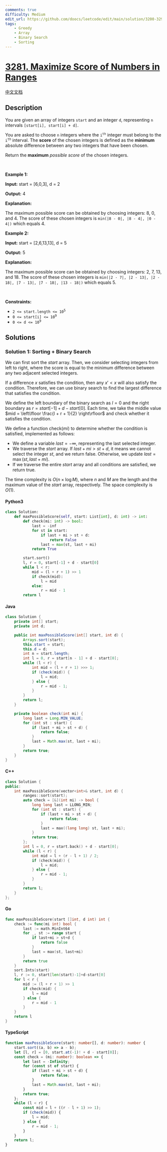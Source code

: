 ```yaml
---
comments: true
difficulty: Medium
edit_url: https://github.com/doocs/leetcode/edit/main/solution/3200-3299/3281.Maximize%20Score%20of%20Numbers%20in%20Ranges/README_EN.md
tags:
    - Greedy
    - Array
    - Binary Search
    - Sorting
---
```


<!-- problem:start -->

# [3281. Maximize Score of Numbers in Ranges](https://leetcode.com/problems/maximize-score-of-numbers-in-ranges)

[中文文档](/solution/3200-3299/3281.Maximize%20Score%20of%20Numbers%20in%20Ranges/README.md)

## Description

<!-- description:start -->

<p>You are given an array of integers <code>start</code> and an integer <code>d</code>, representing <code>n</code> intervals <code>[start[i], start[i] + d]</code>.</p>

<p>You are asked to choose <code>n</code> integers where the <code>i<sup>th</sup></code> integer must belong to the <code>i<sup>th</sup></code> interval. The <strong>score</strong> of the chosen integers is defined as the <strong>minimum</strong> absolute difference between any two integers that have been chosen.</p>

<p>Return the <strong>maximum</strong> <em>possible score</em> of the chosen integers.</p>

<p>&nbsp;</p>
<p><strong class="example">Example 1:</strong></p>

<div class="example-block">
<p><strong>Input:</strong> <span class="example-io">start = [6,0,3], d = 2</span></p>

<p><strong>Output:</strong> <span class="example-io">4</span></p>

<p><strong>Explanation:</strong></p>

<p>The maximum possible score can be obtained by choosing integers: 8, 0, and 4. The score of these chosen integers is <code>min(|8 - 0|, |8 - 4|, |0 - 4|)</code> which equals 4.</p>
</div>

<p><strong class="example">Example 2:</strong></p>

<div class="example-block">
<p><strong>Input:</strong> <span class="example-io">start = [2,6,13,13], d = 5</span></p>

<p><strong>Output:</strong> <span class="example-io">5</span></p>

<p><strong>Explanation:</strong></p>

<p>The maximum possible score can be obtained by choosing integers: 2, 7, 13, and 18. The score of these chosen integers is <code>min(|2 - 7|, |2 - 13|, |2 - 18|, |7 - 13|, |7 - 18|, |13 - 18|)</code> which equals 5.</p>
</div>

<p>&nbsp;</p>
<p><strong>Constraints:</strong></p>

<ul>
	<li><code>2 &lt;= start.length &lt;= 10<sup>5</sup></code></li>
	<li><code>0 &lt;= start[i] &lt;= 10<sup>9</sup></code></li>
	<li><code>0 &lt;= d &lt;= 10<sup>9</sup></code></li>
</ul>

<!-- description:end -->

## Solutions

<!-- solution:start -->

### Solution 1: Sorting + Binary Search

We can first sort the $\textit{start}$ array. Then, we consider selecting integers from left to right, where the score is equal to the minimum difference between any two adjacent selected integers.

If a difference $x$ satisfies the condition, then any $x' < x$ will also satisfy the condition. Therefore, we can use binary search to find the largest difference that satisfies the condition.

We define the left boundary of the binary search as $l = 0$ and the right boundary as $r = \textit{start}[-1] + d - \textit{start}[0]$. Each time, we take the middle value $mid = \left\lfloor \frac{l + r + 1}{2} \right\rfloor$ and check whether it satisfies the condition.

We define a function $\text{check}(mi)$ to determine whether the condition is satisfied, implemented as follows:

-   We define a variable $\textit{last} = -\infty$, representing the last selected integer.
-   We traverse the $\textit{start}$ array. If $\textit{last} + \textit{mi} > \textit{st} + d$, it means we cannot select the integer $\textit{st}$, and we return $\text{false}$. Otherwise, we update $\textit{last} = \max(\textit{st}, \textit{last} + \textit{mi})$.
-   If we traverse the entire $\textit{start}$ array and all conditions are satisfied, we return $\text{true}$.

The time complexity is $O(n \times \log M)$, where $n$ and $M$ are the length and the maximum value of the $\textit{start}$ array, respectively. The space complexity is $O(1)$.

<!-- tabs:start -->

#### Python3

```python
class Solution:
    def maxPossibleScore(self, start: List[int], d: int) -> int:
        def check(mi: int) -> bool:
            last = -inf
            for st in start:
                if last + mi > st + d:
                    return False
                last = max(st, last + mi)
            return True

        start.sort()
        l, r = 0, start[-1] + d - start[0]
        while l < r:
            mid = (l + r + 1) >> 1
            if check(mid):
                l = mid
            else:
                r = mid - 1
        return l
```

#### Java

```java
class Solution {
    private int[] start;
    private int d;

    public int maxPossibleScore(int[] start, int d) {
        Arrays.sort(start);
        this.start = start;
        this.d = d;
        int n = start.length;
        int l = 0, r = start[n - 1] + d - start[0];
        while (l < r) {
            int mid = (l + r + 1) >>> 1;
            if (check(mid)) {
                l = mid;
            } else {
                r = mid - 1;
            }
        }
        return l;
    }

    private boolean check(int mi) {
        long last = Long.MIN_VALUE;
        for (int st : start) {
            if (last + mi > st + d) {
                return false;
            }
            last = Math.max(st, last + mi);
        }
        return true;
    }
}
```

#### C++

```cpp
class Solution {
public:
    int maxPossibleScore(vector<int>& start, int d) {
        ranges::sort(start);
        auto check = [&](int mi) -> bool {
            long long last = LLONG_MIN;
            for (int st : start) {
                if (last + mi > st + d) {
                    return false;
                }
                last = max((long long) st, last + mi);
            }
            return true;
        };
        int l = 0, r = start.back() + d - start[0];
        while (l < r) {
            int mid = l + (r - l + 1) / 2;
            if (check(mid)) {
                l = mid;
            } else {
                r = mid - 1;
            }
        }
        return l;
    }
};
```

#### Go

```go
func maxPossibleScore(start []int, d int) int {
	check := func(mi int) bool {
		last := math.MinInt64
		for _, st := range start {
			if last+mi > st+d {
				return false
			}
			last = max(st, last+mi)
		}
		return true
	}
	sort.Ints(start)
	l, r := 0, start[len(start)-1]+d-start[0]
	for l < r {
		mid := (l + r + 1) >> 1
		if check(mid) {
			l = mid
		} else {
			r = mid - 1
		}
	}
	return l
}
```

#### TypeScript

```ts
function maxPossibleScore(start: number[], d: number): number {
    start.sort((a, b) => a - b);
    let [l, r] = [0, start.at(-1)! + d - start[0]];
    const check = (mi: number): boolean => {
        let last = -Infinity;
        for (const st of start) {
            if (last + mi > st + d) {
                return false;
            }
            last = Math.max(st, last + mi);
        }
        return true;
    };
    while (l < r) {
        const mid = l + ((r - l + 1) >> 1);
        if (check(mid)) {
            l = mid;
        } else {
            r = mid - 1;
        }
    }
    return l;
}
```

<!-- tabs:end -->

<!-- solution:end -->

<!-- problem:end -->
